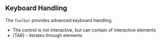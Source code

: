 ## Keyboard Handling

The `Toolbar` provides advanced keyboard handling.

- The control is not interactive, but can contain of interactive elements
- \[TAB\] - iterates through elements
